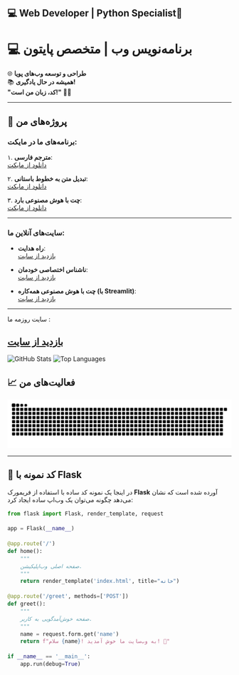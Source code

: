 ## 💻 Web Developer | Python Specialist👋

# 💻 برنامه‌نویس وب | متخصص پایتون

🌐 **طراحی و توسعه وب‌های پویا**  
📚 **همیشه در حال یادگیری!**  
**"کد، زبان من است!"** 🧑‍💻  

---

## 🚀 پروژه‌های من

### برنامه‌های ما در مایکت:

۱. **مترجم فارسی**:  
   [دانلود از مایکت](https://myket.ir/app/com.w_18248975)  

۲. **تبدیل متن به خطوط باستانی**:  
   [دانلود از مایکت](https://myket.ir/app/com.w_18170834)  

۳. **چت با هوش مصنوعی بارد**:  
   [دانلود از مایکت](https://myket.ir/app/com.w_18254252)  

---

### سایت‌های آنلاین ما:

- **راه هدایت**:  
  [بازدید از سایت](https://flask-u0m653.chbk.app)  

- **ناشناس اختصاصی خودمان**:  
  [بازدید از سایت](https://flask-sh0hv8.chbk.app)  

- **چت با هوش مصنوعی همه‌کاره (با Streamlit)**:  
  [بازدید از سایت](https://huggingface.co/spaces/chatbotamirhossin/chatbot)  

---
سایت روزمه ما :

[بازدید از سایت](https://static-1nljmg.chbk.app/) 
---
![GitHub Stats](https://github-readme-stats.vercel.app/api?username=amirhossinpython&show_icons=true&count_private=true&theme=radical)
![Top Languages](https://github-readme-stats.vercel.app/api/top-langs/?username=amirhossinpython&layout=compact&theme=radical)

## 📈 فعالیت‌های من
![Snake Animation](https://raw.githubusercontent.com/imrrobat/imrrobat/d1b244e170d2b75fdda3efd499eaaf163f7a617c/images/github-contribution-grid-snake.svg)

---

## 🐍 کد نمونه با Flask

در اینجا یک نمونه کد ساده با استفاده از فریمورک **Flask** آورده شده است که نشان می‌دهد چگونه می‌توان یک وب‌اپ ساده ایجاد کرد:

```python
from flask import Flask, render_template, request

app = Flask(__name__)

@app.route('/')
def home():
    """
    صفحه اصلی وب‌اپلیکیشن.
    """
    return render_template('index.html', title="خانه")

@app.route('/greet', methods=['POST'])
def greet():
    """
    صفحه خوش‌آمدگویی به کاربر.
    """
    name = request.form.get('name')
    return f"سلام {name}! به وب‌سایت ما خوش آمدید! 🎉"

if __name__ == '__main__':
    app.run(debug=True)





